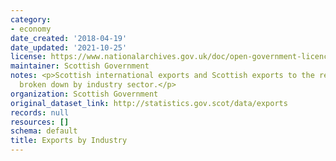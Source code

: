 ```yaml
---
category:
- economy
date_created: '2018-04-19'
date_updated: '2021-10-25'
license: https://www.nationalarchives.gov.uk/doc/open-government-licence/version/3/
maintainer: Scottish Government
notes: <p>Scottish international exports and Scottish exports to the rest of the UK
  broken down by industry sector.</p>
organization: Scottish Government
original_dataset_link: http://statistics.gov.scot/data/exports
records: null
resources: []
schema: default
title: Exports by Industry
---
```

